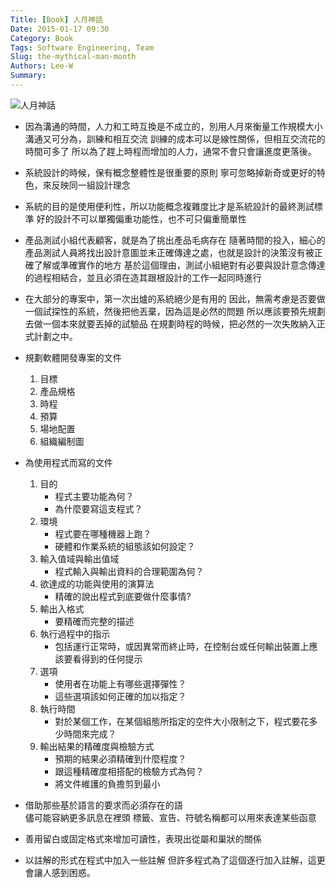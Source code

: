 ```yaml
---
Title: [Book] 人月神話
Date: 2015-01-17 09:30
Category: Book
Tags: Software Engineering, Team
Slug: the-mythical-man-month
Authors: Lee-W
Summary: 
---
```


![人月神話](http://i.imgur.com/yEzGf5dm.jpg)
<!--more-->

- 因為溝通的時間，人力和工時互換是不成立的，別用人月來衡量工作規模大小
  溝通又可分為，訓練和相互交流
  訓練的成本可以是線性關係，但相互交流花的時間可多了
  所以為了趕上時程而增加的人力，通常不會只會讓進度更落後。

- 系統設計的時候，保有概念整體性是很重要的原則
  寧可忽略掉新奇或更好的特色，來反映同一組設計理念

- 系統的目的是使用便利性，所以功能概念複雜度比才是系統設計的最終測試標準
  好的設計不可以單獨偏重功能性，也不可只偏重簡單性

- 產品測試小組代表顧客，就是為了挑出產品毛病存在
  隨著時間的投入，細心的產品測試人員將找出設計意圖並未正確傳達之處，也就是設計的決策沒有被正確了解或準確實作的地方
  基於這個理由，測試小組絕對有必要與設計意念傳達的過程相結合，並且必須在造其跟根設計的工作一起同時進行

- 在大部分的專案中，第一次出爐的系統絕少是有用的
  因此，無需考慮是否要做一個試探性的系統，然後把他丟棄，因為這是必然的問題
  所以應該要預先規劃去做一個本來就要丟掉的試驗品
  在規劃時程的時候，把必然的一次失敗納入正式計劃之中。

- 規劃軟體開發專案的文件 
	1. 目標
	2. 產品規格
	3. 時程
	4. 預算
	5. 場地配置
	6. 組織編制圖

- 為使用程式而寫的文件
	1. 目的
		- 程式主要功能為何？
		- 為什麼要寫這支程式？
	2. 環境
		- 程式要在哪種機器上跑？
		- 硬體和作業系統的組態該如何設定？
	3. 輸入值域與輸出值域
		- 程式輸入與輸出資料的合理範圍為何？
	4. 欲達成的功能與使用的演算法
		- 精確的說出程式到底要做什麼事情?
	5. 輸出入格式
		- 要精確而完整的描述
	6. 執行過程中的指示  
		- 包括運行正常時，或因異常而終止時，在控制台或任何輸出裝置上應該要看得到的任何提示
	7. 選項
		- 使用者在功能上有哪些選擇彈性？
		- 這些選項該如何正確的加以指定？
	8. 執行時間
		- 對於某個工作，在某個組態所指定的空件大小限制之下，程式要花多少時間來完成？
	9. 輸出結果的精確度與檢驗方式
		- 預期的結果必須精確到什麼程度？
		- 跟這種精確度相搭配的檢驗方式為何？
		- 將文件維護的負擔剪到最小

- 借助那些基於語言的要求而必須存在的語  
  儘可能容納更多訊息在裡頭
  標籤、宣告、符號名稱都可以用來表達某些函意

- 善用留白或固定格式來增加可讀性，表現出從屬和巢狀的關係

- 以註解的形式在程式中加入一些註解
  但許多程式為了這個逐行加入註解，這更會讓人感到困惑。

